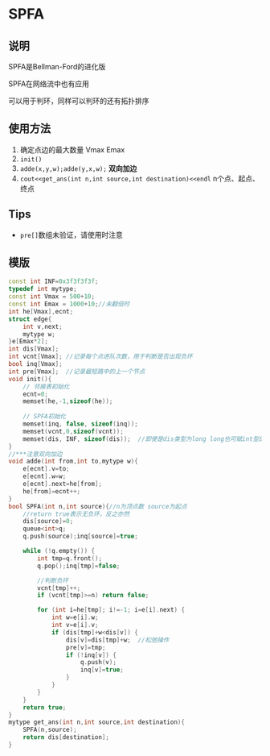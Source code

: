 # SPFA

## 说明
SPFA是Bellman-Ford的进化版

SPFA在网络流中也有应用

可以用于判环，同样可以判环的还有拓扑排序

## 使用方法
1. 确定点边的最大数量 Vmax Emax
2. `init()`
3. `adde(x,y,w);adde(y,x,w);` **双向加边**
4. `cout<<get_ans(int n,int source,int destination)<<endl` n个点、起点、终点

## Tips
* `pre[]`数组未验证，请使用时注意

## 模版
```C++
const int INF=0x3f3f3f3f;
typedef int mytype;
const int Vmax = 500+10;
const int Emax = 1000+10;//未翻倍时
int he[Vmax],ecnt;
struct edge{
	int v,next;
	mytype w;
}e[Emax*2];
int dis[Vmax];
int vcnt[Vmax]; //记录每个点进队次数，用于判断是否出现负环
bool inq[Vmax];
int pre[Vmax];  //记录最短路中的上一个节点
void init(){
	// 邻接表初始化
	ecnt=0;
	memset(he,-1,sizeof(he));
	
	// SPFA初始化
	memset(inq, false, sizeof(inq));
	memset(vcnt,0,sizeof(vcnt));
	memset(dis, INF, sizeof(dis));	//即使是dis类型为long long也可赋int型的INF
}
//***注意双向加边
void adde(int from,int to,mytype w){
	e[ecnt].v=to;
	e[ecnt].w=w;
	e[ecnt].next=he[from];
	he[from]=ecnt++;
}
bool SPFA(int n,int source){//n为顶点数 source为起点
	//return true表示无负环，反之亦然
	dis[source]=0;
	queue<int>q;
	q.push(source);inq[source]=true;

	while (!q.empty()) {
		int tmp=q.front();
		q.pop();inq[tmp]=false;

		//判断负环
		vcnt[tmp]++;
		if (vcnt[tmp]>=n) return false;

		for (int i=he[tmp]; i!=-1; i=e[i].next) {
			int w=e[i].w;
			int v=e[i].v;
			if (dis[tmp]+w<dis[v]) {
				dis[v]=dis[tmp]+w;  //松弛操作
				pre[v]=tmp;
				if (!inq[v]) {
					q.push(v);
					inq[v]=true;
				}
			}
		}
	}
	return true;
}
mytype get_ans(int n,int source,int destination){
	SPFA(n,source);
	return dis[destination];
}
```